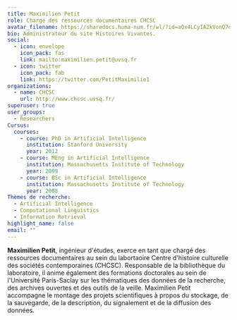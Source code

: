 ```yaml
---
title: Maximilien Petit
role: Chargé des ressources documentaires CHCSC
avatar_filename: https://sharedocs.huma-num.fr/wl/?id=aQx4LCyIAZkVonQ7qrslBD73aHpvGBNY
bio: Administrateur du site Histoires Vivantes.
social:
  - icon: envelope
    icon_pack: fas
    link: mailto:maximilien.petit@uvsq.fr
  - icon: twitter
    icon_pack: fab
    link: https://twitter.com/PetitMaximilie1
organizations:
  - name: CHCSC
    url: http://www.chcsc.uvsq.fr/
superuser: true
user_groups:
  - Researchers
Cursus:
  courses:
    - course: PhD in Artificial Intelligence
      institution: Stanford University
      year: 2012
    - course: MEng in Artificial Intelligence
      institution: Massachusetts Institute of Technology
      year: 2009
    - course: BSc in Artificial Intelligence
      institution: Massachusetts Institute of Technology
      year: 2008
Thèmes de recherche:
  - Artificial Intelligence
  - Computational Linguistics
  - Information Retrieval
highlight_name: false
email: ""
---
```

**Maximilien Petit**, ingénieur d'études, exerce en tant que chargé des ressources documentaires au sein du labortaoire Centre d'histoire culturelle des sociétés contemporaines (CHCSC). Responsable de la bibliothèque du laboratoire, il anime également des formations doctorales au sein de l'Université Paris-Saclay sur les thématiques des données de la recherche, des archives ouvertes et des outils de la veille. Maximilien Petit accompagne le montage des projets scientifiques à propos du stockage, de la sauvegarde, de la description, du signalement et de la diffusion des données.